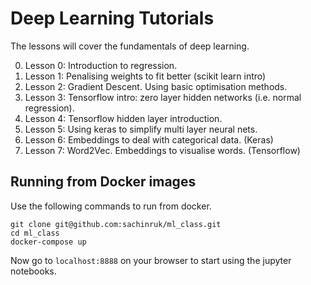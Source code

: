 # Deep Learning Tutorials

The lessons will cover the fundamentals of deep learning.

0. Lesson 0: Introduction to regression.
1. Lesson 1: Penalising weights to fit better (scikit learn intro)
2. Lesson 2: Gradient Descent. Using basic optimisation methods.
3. Lesson 3: Tensorflow intro: zero layer hidden networks (i.e. normal regression).
4. Lesson 4: Tensorflow hidden layer introduction.
5. Lesson 5: Using keras to simplify multi layer neural nets.
6. Lesson 6: Embeddings to deal with categorical data. (Keras)
7. Lesson 7: Word2Vec. Embeddings to visualise words. (Tensorflow)

## Running from Docker images

Use the following commands to run from docker.
```
git clone git@github.com:sachinruk/ml_class.git
cd ml_class
docker-compose up
```
Now go to `localhost:8888` on your browser to start using the jupyter notebooks.

